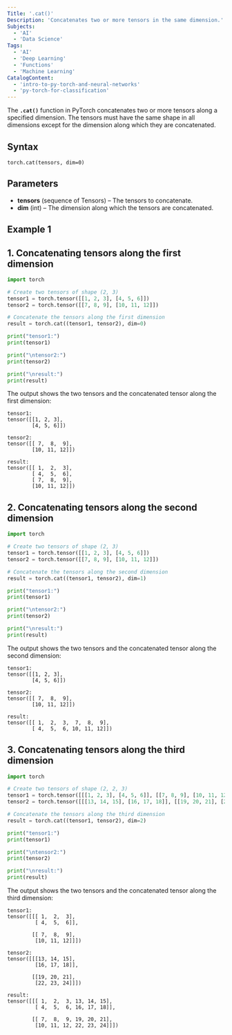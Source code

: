 ```yaml
---
Title: '.cat()'
Description: 'Concatenates two or more tensors in the same dimension.'
Subjects:
  - 'AI'
  - 'Data Science'
Tags:
  - 'AI'
  - 'Deep Learning'
  - 'Functions'
  - 'Machine Learning'
CatalogContent:
  - 'intro-to-py-torch-and-neural-networks'
  - 'py-torch-for-classification'
---
```


The **`.cat()`** function in PyTorch concatenates two or more tensors along a specified dimension. The tensors must have the same shape in all dimensions except for the dimension along which they are concatenated.

## Syntax

```pseudo
torch.cat(tensors, dim=0)
```

## Parameters

- **tensors** (sequence of Tensors) – The tensors to concatenate.
- **dim** (int) – The dimension along which the tensors are concatenated.

## Example 1

## 1. Concatenating tensors along the first dimension

```py
import torch

# Create two tensors of shape (2, 3)
tensor1 = torch.tensor([[1, 2, 3], [4, 5, 6]])
tensor2 = torch.tensor([[7, 8, 9], [10, 11, 12]])

# Concatenate the tensors along the first dimension
result = torch.cat((tensor1, tensor2), dim=0)

print("tensor1:")
print(tensor1)

print("\ntensor2:")
print(tensor2)

print("\nresult:")
print(result)
```

The output shows the two tensors and the concatenated tensor along the first dimension:

```shell
tensor1:
tensor([[1, 2, 3],
        [4, 5, 6]])

tensor2:
tensor([[ 7,  8,  9],
        [10, 11, 12]])

result:
tensor([[ 1,  2,  3],
        [ 4,  5,  6],
        [ 7,  8,  9],
        [10, 11, 12]])
```

## 2. Concatenating tensors along the second dimension

```py
import torch

# Create two tensors of shape (2, 3)
tensor1 = torch.tensor([[1, 2, 3], [4, 5, 6]])
tensor2 = torch.tensor([[7, 8, 9], [10, 11, 12]])

# Concatenate the tensors along the second dimension
result = torch.cat((tensor1, tensor2), dim=1)

print("tensor1:")
print(tensor1)

print("\ntensor2:")
print(tensor2)

print("\nresult:")
print(result)
```

The output shows the two tensors and the concatenated tensor along the second dimension:

```shell
tensor1:
tensor([[1, 2, 3],
        [4, 5, 6]])

tensor2:
tensor([[ 7,  8,  9],
        [10, 11, 12]])

result:
tensor([[ 1,  2,  3,  7,  8,  9],
        [ 4,  5,  6, 10, 11, 12]])
```

## 3. Concatenating tensors along the third dimension

```py
import torch

# Create two tensors of shape (2, 2, 3)
tensor1 = torch.tensor([[[1, 2, 3], [4, 5, 6]], [[7, 8, 9], [10, 11, 12]]])
tensor2 = torch.tensor([[[13, 14, 15], [16, 17, 18]], [[19, 20, 21], [22, 23, 24]]])

# Concatenate the tensors along the third dimension
result = torch.cat((tensor1, tensor2), dim=2)

print("tensor1:")
print(tensor1)

print("\ntensor2:")
print(tensor2)

print("\nresult:")
print(result)
```

The output shows the two tensors and the concatenated tensor along the third dimension:

```shell
tensor1:
tensor([[[ 1,  2,  3],
         [ 4,  5,  6]],

        [[ 7,  8,  9],
         [10, 11, 12]]])

tensor2:
tensor([[[13, 14, 15],
         [16, 17, 18]],

        [[19, 20, 21],
         [22, 23, 24]]])

result:
tensor([[[ 1,  2,  3, 13, 14, 15],
         [ 4,  5,  6, 16, 17, 18]],

        [[ 7,  8,  9, 19, 20, 21],
         [10, 11, 12, 22, 23, 24]]])
```
